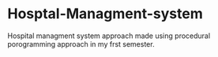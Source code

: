 # Hosptal-Managment-system
Hospital managment system approach made using procedural porogramming approach in my frst semester. 
